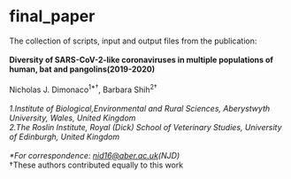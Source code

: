 # final_paper
The collection of scripts, input and output files from the publication:<br />
<br />
**Diversity of SARS-CoV-2-like coronaviruses in multiple populations of human, bat and pangolins(2019-2020)**<br />
<br />
Nicholas J. Dimonaco<sup>1\*†</sup>, Barbara Shih<sup>2†</sup> <br />
<br />
*1.Institute of Biological,Environmental and Rural Sciences, Aberystwyth University, Wales, United Kingdom<br />
2.The Roslin Institute, Royal (Dick) School of Veterinary Studies, University of Edinburgh, United Kingdom<br />
<br />
\*For correspondence: nid16@aber.ac.uk(NJD)*<br />
†These authors contributed equally to this work
